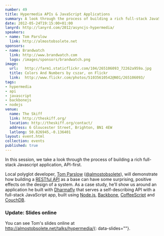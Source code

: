 ```yaml
---
number: 49
title: Hypermedia APIs & JavaScript Applications
summary: A look through the process of building a rich full-stack JavaScript application, API-first.
date: 2012-05-24T19:15:00+01:00
lanyrd: http://lanyrd.com/2012/asyncjs-hypermedia/
speakers:
- name: Tom Parslow
  link: http://almostobsolete.net
sponsors:
- name: Brandwatch
  link: http://www.brandwatch.com
  logo: /images/sponsors/brandwatch.png
image:
  url:   http://farm1.staticflickr.com/104/265106093_72262a959a.jpg
  title: Colors And Numbers by cszar, on Flickr
  link:  http://www.flickr.com/photos/51035610542@N01/265106093/
tags:
- hypermedia
- api
- javascript
- backbonejs
- nodejs
venue:
  name: The Skiff
  link: http://theskiff.org/
  location: http://theskiff.org/contact/
  address: 6 Gloucester Street, Brighton, BN1 4EW
  latlong: 50.826945,-0.136401
layout: event.html
collection: events
published: true
---
```


In this session, we take a look through the process of building a rich
full-stack Javascript application, API-first.

Local polyglot developer, [Tom Parslow][#tom] ([@almostobsolete][#twitter]),
will demonstrate how building a [RESTful API][#rest] as a base can have some
surprising, positive effects on the design of a system. As a case study, he’ll
show us around an application he built with [Dharmafly][#dharmafly] that serves
a self-describing API with a full-stack JavaScript app, built using
[Node.js][#node], [Backbone][#backbone], [CoffeeScript][#cs] and
[CouchDB][#couch].

### Update: Slides online

You can see Tom's slides online at
<http://almostobsolete.net/talks/hypermedia/>{: data-slides=""}.

[#tom]: http://almostobsolete.net/
[#twitter]: https://twitter.com/almostobsolete
[#rest]: http://tomayko.com/writings/rest-to-my-wife
[#dharmafly]: http://dharmafly.com/
[#node]: http://asyncjs.com/nodejs/
[#backbone]: http://asyncjs.com/backbone/
[#cs]: http://asyncjs.com/coffeescript/
[#couch]: http://couchdb.apache.org/docs/intro.html
